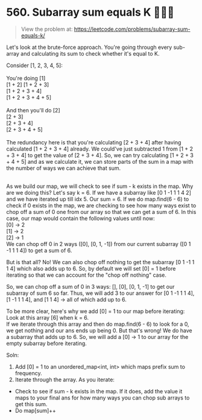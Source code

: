 # 560. Subarray sum equals K 👩🏻‍💻 
> View the problem at: https://leetcode.com/problems/subarray-sum-equals-k/

Let's look at the brute-force approach. You're going through every sub-array and calculating its 
sum to check whether it's equal to K.

Consider [1, 2, 3, 4, 5]: <br> <br>
You're doing [1] <br>
             [1 + 2]
             [1 + 2 + 3] <br>
             [1 + 2 + 3 + 4] <br>
             [1 + 2 + 3 + 4 + 5] <br> <br>
And then you'll do [2] <br>
                   [2 + 3] <br>
                   [2 + 3 + 4] <br>
                   [2 + 3 + 4 + 5] <br> <br>
The redundancy here is that you're calculating [2 + 3 + 4] after having calculated [1 + 2 + 3 + 4] already.
We could've just subtracted 1 from [1 + 2 + 3 + 4] to get the value of [2 + 3 + 4].
So, we can try calculating [1 + 2 + 3 + 4 + 5] and as we calculate it, we can store parts of the sum in a map with
the number of ways we can achieve that sum. <br><br>

As we build our map, we will check to see if sum - k exists in the map. Why are we doing this?
Let's say k = 6. If we have a subarray like [0 1 -1 1 1 4 2] and we have iterated up till idx 5.
Our sum = 6. If we do map.find(6 - 6) to check if 0 exists in the map, we are checking to
see how many ways exist to chop off a sum of 0 one from our array so that we can get a sum of 6.
In this case, our map would contain the following values until now: <br>
[0] -> 2 <br>
[1] -> 2 <br>
[2] -> 1 <br>
We can chop off 0 in 2 ways ([0], [0, 1, -1]) from our current subarray ([0 1 -1 1 1 4]) to get a sum of 6. 

But is that all? No! We can also chop off nothing to get the subarray [0 1 -1 1 1 4] which also adds up to 6.
So, by default we will set [0] = 1 before iterating so that we can account for the "chop off nothing" case. 

So, we can chop off a sum of 0 in 3 ways: [], [0], [0, 1, -1] to get our subarray of sum 6 so far. Thus, we will
add 3 to our answer for [0 1 -1 1 1 4], [1 -1 1 1 4], and [1 1 4] -> all of which add up to 6. 

To be more clear, here's why we add [0] = 1 to our map before iterating: 
Look at this array [6] when k = 6. <br>
If we iterate through this array and then do map.find(6 - 6) to look for a 0, we get nothing and our ans ends up being 0. But that's wrong!
We do have a subarray that adds up to 6. So, we will add a [0] -> 1 to our array for the empty subarray before iterating.


Soln:
1. Add [0] = 1 to an  unordered_map<int, int> which maps prefix sum to frequency. 
2. Iterate through the array. As you iterate:
 - Check to see if sum - k exists in the map. If it does, add the value it maps to your final ans for how many ways you can chop sub arrays to get this sum.
 - Do map[sum]++






